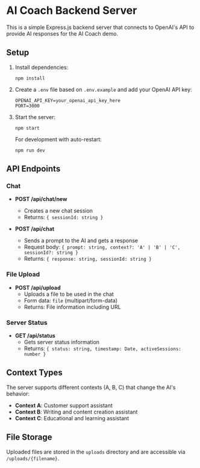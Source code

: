 # AI Coach Backend Server

This is a simple Express.js backend server that connects to OpenAI's API to provide AI responses for the AI Coach demo.

## Setup

1. Install dependencies:
   ```
   npm install
   ```

2. Create a `.env` file based on `.env.example` and add your OpenAI API key:
   ```
   OPENAI_API_KEY=your_openai_api_key_here
   PORT=3000
   ```

3. Start the server:
   ```
   npm start
   ```
   
   For development with auto-restart:
   ```
   npm run dev
   ```

## API Endpoints

### Chat

- **POST /api/chat/new**
  - Creates a new chat session
  - Returns: `{ sessionId: string }`

- **POST /api/chat**
  - Sends a prompt to the AI and gets a response
  - Request body: `{ prompt: string, context?: 'A' | 'B' | 'C', sessionId?: string }`
  - Returns: `{ response: string, sessionId: string }`

### File Upload

- **POST /api/upload**
  - Uploads a file to be used in the chat
  - Form data: `file` (multipart/form-data)
  - Returns: File information including URL

### Server Status

- **GET /api/status**
  - Gets server status information
  - Returns: `{ status: string, timestamp: Date, activeSessions: number }`

## Context Types

The server supports different contexts (A, B, C) that change the AI's behavior:

- **Context A**: Customer support assistant
- **Context B**: Writing and content creation assistant
- **Context C**: Educational and learning assistant

## File Storage

Uploaded files are stored in the `uploads` directory and are accessible via `/uploads/{filename}`.
